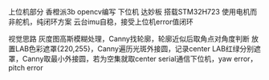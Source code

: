 上位机部分
香橙派3b opencv编写
下位机 
达妙板 搭载STM32H723 
使用电机而非舵机，纯闭环方案
云台imu自稳，接受上位机error值闭环

视觉思路
灰度图高斯模糊处理，Canny找轮廓，轮廓近似后取角点对角度判断
放置LAB色彩遮罩{220,255}，Canny遍历光斑外接圆，记录center
LAB红绿分别遮罩，Canny取最小外接圆，若为空集就取center
serial通信下位机，yaw error，pitch error
